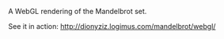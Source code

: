 A WebGL rendering of the Mandelbrot set.

See it in action:
http://dionyziz.logimus.com/mandelbrot/webgl/
